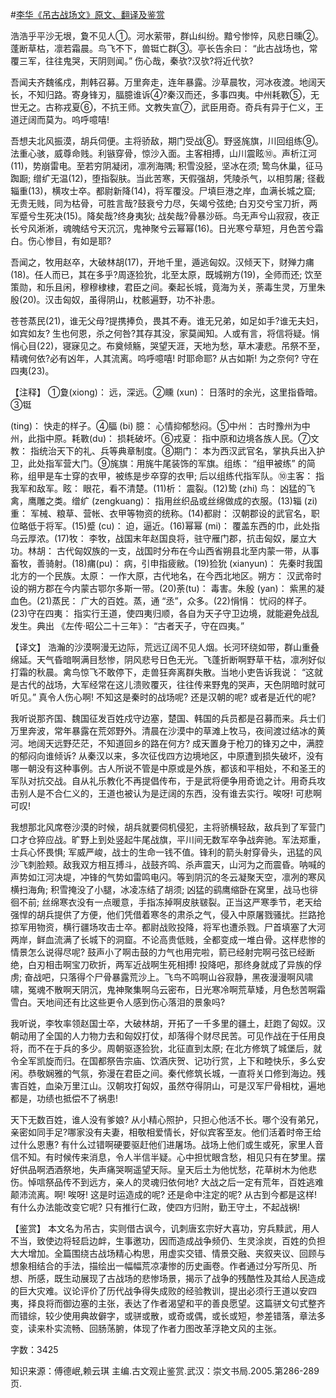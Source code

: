 #[李华《吊古战场文》原文、翻译及鉴赏](https://www.vrrw.net/wx/14091.html)

浩浩乎平沙无垠，夐不见人①。河水萦带，群山纠纷。黯兮惨悴，风悲日曛②。蓬断草枯，凛若霜晨。鸟飞不下，兽铤亡群③。亭长告余曰： “此古战场也，常覆三军，往往鬼哭，天阴则闻。” 伤心哉，秦欤?汉欤?将近代欤?

吾闻夫齐魏徭戍，荆韩召募。万里奔走，连年暴露。沙草晨牧，河冰夜渡。地阔天长，不知归路。寄身锋刃，腷臆谁诉④?秦汉而还，多事四夷。中州耗斁⑤，无世无之。古称戎夏⑥，不抗王师。文教失宣⑦，武臣用奇。奇兵有异于仁义，王道迂阔而莫为。呜呼噫嘻!

吾想夫北风振漠，胡兵伺便。主将骄敌，期门受战⑧。野竖旄旗，川回组练⑨。法重心骇，威尊命贱。利镞穿骨，惊沙入面。主客相搏，山川震眩⑩。声析江河(11)，势崩雷电。至若穷阴凝闭，凛冽海隅; 积雪没胫，坚冰在须; 鸷鸟休巢，征马踟蹰; 缯纩无温(12)，堕指裂肤。当此苦寒，天假强胡，凭陵杀气，以相剪屠; 径截辎重(13)，横攻士卒。都尉新降(14)，将军覆没。尸填巨港之岸，血满长城之窟; 无贵无贱，同为枯骨，可胜言哉?鼓衰兮力尽，矢竭兮弦绝; 白刃交兮宝刀折，两军蹙兮生死决(15)。降矣哉?终身夷狄; 战矣哉?骨暴沙砾。鸟无声兮山寂寂，夜正长兮风淅淅，魂魄结兮天沉沉，鬼神聚兮云幂幂(16)。日光寒兮草短，月色苦兮霜白。伤心惨目，有如是耶?

吾闻之，牧用赵卒，大破林胡(17)，开地千里，遁逃匈奴。汉倾天下，财殚力痡(18)。任人而已，其在多乎?周逐猃狁，北至太原，既城朔方(19)，全师而还; 饮至策勋，和乐且闲，穆穆棣棣，君臣之间。秦起长城，竟海为关，荼毒生灵，万里朱殷(20)。汉击匈奴，虽得阴山，枕骸遍野，功不补患。

苍苍蒸民(21)，谁无父母?提携捧负，畏其不寿。谁无兄弟，如足如手?谁无夫妇，如宾如友? 生也何恩，杀之何咎?其存其没，家莫闻知。人或有言，将信将疑。悁悁心目(22)，寝寐见之。布奠倾觞，哭望天涯，天地为愁，草木凄悲。吊祭不至，精魂何依?必有凶年，人其流离。呜呼噫嘻! 时耶命耶? 从古如斯! 为之奈何? 守在四夷(23)。



【注释】 ①夐(xiong)： 远，深远。②矄 (xun)： 日落时的余光，这里指昏暗。③铤

(ting)： 快走的样子。④腷 (bi) 臆： 心情抑郁愁闷。⑤中州： 古时豫州为中州，此指中原。耗斁(du)： 损耗破坏。⑥戎夏： 指中原和边境各族人民。⑦文教： 指统治天下的礼、兵等典章制度。⑧期门： 本为西汉武官名，掌执兵出入护卫，此处指军营大门。⑨旄旗：用旄牛尾装饰的军旗。组练： “组甲被练” 的简称，组甲是车士穿的衣甲，被练是步卒穿的衣甲; 后以组练代指军队。⑩主客： 指我军和敌军。眩： 眼花，看不清楚。(11)析： 震裂。(12)鸷 (zhi) 鸟： 凶猛的飞禽，鹰雕之类。缯纩 (zengkuang)： 指用丝织品或丝绵做成的衣服。(13)辎 (zi) 重： 军械、粮草、营帐、衣甲等物资的统称。(14)都尉： 汉朝郡设的武官名，职位略低于将军。(15)蹙 (cu)： 迫，逼近。(16)幂幂 (mi)： 覆盖东西的巾，此处指乌云厚浓。(17)牧： 李牧，战国末年赵国良将，驻守雁门郡，抗击匈奴，屡立大功。林胡： 古代匈奴族的一支，战国时分布在今山西省朔县北至内蒙一带，从事畜牧，善骑射。(18)痡(pu)： 病，引申指疲敝。(19)猃狁 (xianyun)： 先秦时我国北方的一个民族。太原： 一作大原，古代地名，在今西北地区。朔方： 汉武帝时设的朔方郡在今内蒙古鄂尔多斯一带。(20)荼(tu)： 毒害。朱殷 (yan)： 紫黑的凝血色。(21)蒸民： 广大的百姓。蒸，通 “丞”，众多。(22)悁悁： 忧闷的样子。(23)守在四夷： 指实行王道，使四夷归顺，各自为天子守卫边境，就能避免战乱发生。典出 《左传·昭公二十三年》： “古者天子，守在四夷。”

【译文】 浩瀚的沙漠啊漫无边际，荒远辽阔不见人烟。长河环绕如带，群山重叠绵延。天气昏暗啊满目愁惨，阴风悲号日色无光。飞蓬折断啊野草干枯，凛冽好似打霜的秋晨。禽鸟惊飞不敢停下，走兽狂奔离群失散。当地小吏告诉我说： “这就是古代的战场，大军经常在这儿溃败覆灭，往往传来野鬼的哭声，天色阴暗时就可听见。” 真令人伤心啊! 不知这是秦时的战场呢? 还是汉朝的呢? 或者是近代的呢?

我听说那齐国、魏国征发百姓戍守边塞，楚国、韩国的兵员都是召募而来。兵士们万里奔波，常年暴露在荒郊野外。清晨在沙漠中的草滩上牧马，夜间渡过结冰的黄河。地阔天远野茫茫，不知道回乡的路在何方? 成天置身于枪刀的锋刃之中，满腔的郁闷向谁倾诉? 从秦汉以来，多次征伐四方边境地区，中原遭到损失破坏，没有哪一朝没有这种事例。古人所说不管是中原或是外族，都该和平相处，不和圣王的军队对抗交战。自从礼乐教化不再提倡传布，于是武将便争用奇诡之计。用奇兵攻击别人是不合仁义的，王道也被认为是迂阔的东西，没有谁去实行。唉呀! 可悲啊可叹!

我想那北风席卷沙漠的时候，胡兵就要伺机侵犯，主将骄横轻敌，敌兵到了军营门口才仓猝应战。旷野上到处竖起牛尾战旗，平川间无数军卒争战奔驰。军法郑重，士兵心怀畏惧; 军威严峻，战士的生命一钱不值。锋利的箭头射穿骨头，迅猛的风沙飞刺脸颊。敌我双方相互搏斗，战鼓齐鸣、杀声震天，山河为之而震昏。呐喊的声势如江河决堤，冲锋的气势如雷鸣电闪。等到阴沉的冬云凝聚天空，凛冽的寒风横扫海角; 积雪掩没了小腿，冰凌冻结了胡须; 凶猛的鹞鹰缩卧在窝里，战马也徘徊不前; 丝绵寒衣没有一点暖意，手指冻掉啊皮肤皲裂。正当这严寒季节，老天给强悍的胡兵提供了方便，他们凭借着寒冬的肃杀之气，侵入中原屠戮骚扰。拦路抢掠军用物资，横行疆场攻击士卒。都尉战败投降，将军也遭杀戮。尸首填塞了大河两岸，鲜血流满了长城下的洞窟。不论高贵低贱，全都变成一堆白骨。这样悲惨的情景怎么说得尽呢? 鼓声小了啊击鼓的力气也用完啦，箭已经射完啊弓弦已经断绝，白刃相击啊宝刀砍折，两军近战啊生死相搏! 投降吧，那终身就成了异族的俘虏; 奋战吧，只落得个尸骨暴露荒沙上。飞鸟不鸣啊山谷寂静，黑夜漫漫啊风啸啸，冤魂不散啊天阴沉，鬼神聚集啊乌云密布，日光寒冷啊荒草矮，月色愁苦啊霜雪白。天地间还有比这些更令人感到伤心落泪的景象吗?

我听说，李牧率领赵国士卒，大破林胡，开拓了一千多里的疆土，赶跑了匈奴。汉朝动用了全国的人力物力去和匈奴打仗，却落得个财尽民苦。可见作战在于任用良将，而不在于兵的多少。周朝驱逐猃狁，北征直到太原; 在北方修筑了城堡后，就令全军凯旋而归。在国都祭告宗庙、饮酒庆贺、记功行赏，上下和睦快乐，多么安闲。恭敬娴雅的气氛，弥漫在君臣之间。秦代修筑长城，一直将关口修到海边。残害百姓，血染万里江山。汉朝攻打匈奴，虽然夺得阴山，可是汉军尸骨相枕，遍地都是，功绩也抵偿不了祸患!

天下无数百姓，谁人没有爹娘? 从小精心照护，只担心他活不长。哪个没有弟兄，亲密如同手足?哪家没有夫妻，相敬相爱情长，好似宾客至友。他们活着时帝王给过什么恩惠? 有什么过错啊硬要驱赶他们进屠场。战场上他们或生或死，家里人音信不知。有时候传来消息，令人半信半疑。心中担忧眼含愁，相见只有在梦里。摆好供品啊洒酒祭地，失声痛哭啊遥望天际。皇天后土为他忧愁，花草树木为他悲伤。悼唁祭品传不到远方，亲人的灵魂归依何地? 大战之后一定有荒年，百姓逃难颠沛流离。啊! 唉呀! 这是时运造成的呢? 还是命中注定的呢? 从古到今都是这样! 有什么办法能改变它呢? 只有推行仁政，使四方归附，勤王守土，不起战祸!

【鉴赏】 本文名为吊古，实则借古讽今，讥刺唐玄宗好大喜功，穷兵黩武，用人不当，致使边将轻启边衅，生事邀功，因而造成战争频仍、生灵涂炭，百姓的负担大大增加。全篇围绕古战场精心构思，用虚实交错、情景交融、夹叙夹议、回顾与想象相结合的手法，描绘出一幅幅荒凉凄惨的历史画卷。作者通过分写所见、所想、所感，既生动展现了古战场的悲惨场景，揭示了战争的残酷性及其给人民造成的巨大灾难。议论评价了历代战争得失成败的经验教训，提出必须行王道以安四夷，择良将而御边塞的主张，表达了作者渴望和平的善良愿望。这篇骈文句式整齐而错综，较少使用典故僻字，或骈或散，或奇或偶，或长或短，参差错落，章法多变，读来朴实流畅、回肠荡腑，体现了作者力图改革浮艳文风的主张。

字数：3425

知识来源：傅德岷,赖云琪 主编.古文观止鉴赏.武汉：崇文书局.2005.第286-289页.

